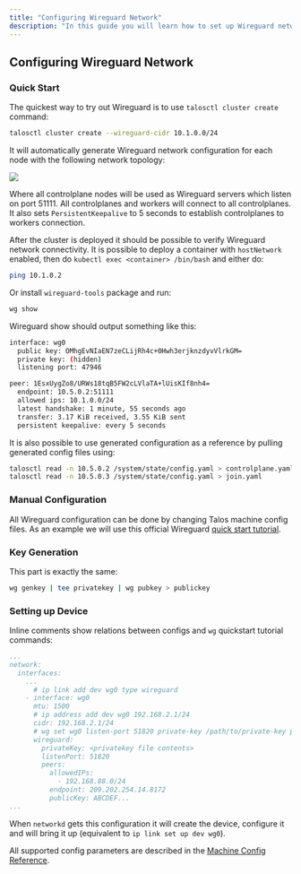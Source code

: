 ```yaml
---
title: "Configuring Wireguard Network"
description: "In this guide you will learn how to set up Wireguard network using Kernel module."
---
```


## Configuring Wireguard Network

### Quick Start

The quickest way to try out Wireguard is to use `talosctl cluster create` command:

```bash
talosctl cluster create --wireguard-cidr 10.1.0.0/24
```

It will automatically generate Wireguard network configuration for each node with the following network topology:

<img src="/images/wireguard-guide/example-topology.png">

Where all controlplane nodes will be used as Wireguard servers which listen on port 51111.
All controlplanes and workers will connect to all controlplanes.
It also sets `PersistentKeepalive` to 5 seconds to establish controlplanes to workers connection.

After the cluster is deployed it should be possible to verify Wireguard network connectivity.
It is possible to deploy a container with `hostNetwork` enabled, then do `kubectl exec <container> /bin/bash` and either do:

```bash
ping 10.1.0.2
```

Or install `wireguard-tools` package and run:

```bash
wg show
```

Wireguard show should output something like this:

```bash
interface: wg0
  public key: OMhgEvNIaEN7zeCLijRh4c+0Hwh3erjknzdyvVlrkGM=
  private key: (hidden)
  listening port: 47946

peer: 1EsxUygZo8/URWs18tqB5FW2cLVlaTA+lUisKIf8nh4=
  endpoint: 10.5.0.2:51111
  allowed ips: 10.1.0.0/24
  latest handshake: 1 minute, 55 seconds ago
  transfer: 3.17 KiB received, 3.55 KiB sent
  persistent keepalive: every 5 seconds
```

It is also possible to use generated configuration as a reference by pulling generated config files using:

```bash
talosctl read -n 10.5.0.2 /system/state/config.yaml > controlplane.yaml
talosctl read -n 10.5.0.3 /system/state/config.yaml > join.yaml
```

### Manual Configuration

All Wireguard configuration can be done by changing Talos machine config files.
As an example we will use this official Wireguard [quick start tutorial](https://www.wireguard.com/quickstart/).

### Key Generation

This part is exactly the same:

```bash
wg genkey | tee privatekey | wg pubkey > publickey
```

### Setting up Device

Inline comments show relations between configs and `wg` quickstart tutorial commands:

```yaml
...
network:
  interfaces:
    ...
      # ip link add dev wg0 type wireguard
    - interface: wg0
      mtu: 1500
      # ip address add dev wg0 192.168.2.1/24
      cidr: 192.168.2.1/24
      # wg set wg0 listen-port 51820 private-key /path/to/private-key peer ABCDEF... allowed-ips 192.168.88.0/24 endpoint 209.202.254.14:8172
      wireguard:
        privateKey: <privatekey file contents>
        listenPort: 51820
        peers:
          allowedIPs:
            - 192.168.88.0/24
          endpoint: 209.202.254.14.8172
          publicKey: ABCDEF...
...
```

When `networkd` gets this configuration it will create the device, configure it and will bring it up (equivalent to `ip link set up dev wg0`).

All supported config parameters are described in the [Machine Config Reference](../../reference/configuration/#devicewireguardconfig).
